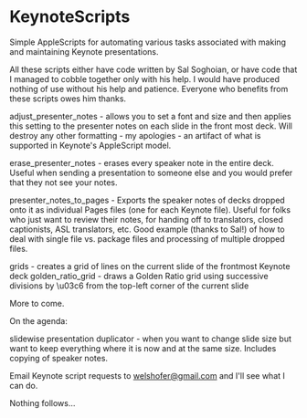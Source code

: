 # KeynoteScripts
Simple AppleScripts for automating various tasks associated with making and maintaining Keynote presentations.

All these scripts either have code written by Sal Soghoian, or have code that I managed to cobble together only with his help. I would have produced nothing of use without his help and patience. Everyone who benefits from these scripts owes him thanks.

adjust_presenter_notes - allows you to set a font and size and then applies this setting to the presenter notes on each slide in the front most deck. Will destroy any other formatting - my apologies - an artifact of what is supported in Keynote's AppleScript model.
                         
erase_presenter_notes - erases every speaker note in the entire deck. Useful when sending a presentation to someone else and you would prefer that they not see your notes.
                        
presenter_notes_to_pages - Exports the speaker notes of decks dropped onto it as individual Pages files (one for each Keynote file). Useful for folks who just want to review their notes, for handing off to translators, closed captionists, ASL translators, etc. Good example (thanks to Sal!) of how to deal with single file vs. package files and processing of multiple dropped files.

grids - creates a grid of lines on the current slide of the frontmost Keynote deck
golden_ratio_grid - draws a Golden Ratio grid using successive divisions by \u03c6
  from the top-left corner of the current slide
                          
More to come.

On the agenda: 

slidewise presentation duplicator - when you want to change slide size but want to keep everything where it is now and at the same size. Includes copying of speaker notes.
                                                                                                           
Email Keynote script requests to welshofer@gmail.com and I'll see what I can do.                                    
                                                        
Nothing follows…                                                       
